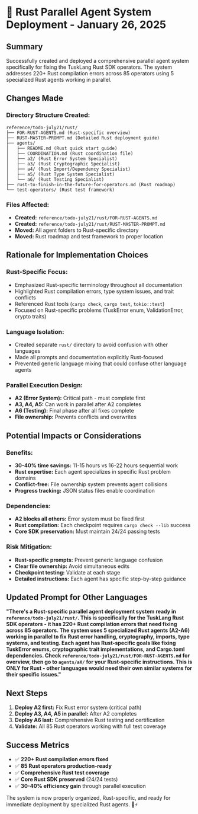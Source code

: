 # 🦀 Rust Parallel Agent System Deployment - January 26, 2025

## **Summary**

Successfully created and deployed a comprehensive parallel agent system specifically for fixing the TuskLang Rust SDK operators. The system addresses 220+ Rust compilation errors across 85 operators using 5 specialized Rust agents working in parallel.

## **Changes Made**

### **Directory Structure Created:**
```
reference/todo-july21/rust/
├── FOR-RUST-AGENTS.md (Rust-specific overview)
├── RUST-MASTER-PROMPT.md (Detailed Rust deployment guide)
├── agents/
│   ├── README.md (Rust quick start guide)
│   ├── COORDINATION.md (Rust coordination file)
│   ├── a2/ (Rust Error System Specialist)
│   ├── a3/ (Rust Cryptographic Specialist)
│   ├── a4/ (Rust Import/Dependency Specialist)
│   ├── a5/ (Rust Type System Specialist)
│   └── a6/ (Rust Testing Specialist)
├── rust-to-finish-in-the-future-for-operators.md (Rust roadmap)
└── test-operators/ (Rust test framework)
```

### **Files Affected:**
- **Created:** `reference/todo-july21/rust/FOR-RUST-AGENTS.md`
- **Created:** `reference/todo-july21/rust/RUST-MASTER-PROMPT.md`
- **Moved:** All agent folders to Rust-specific directory
- **Moved:** Rust roadmap and test framework to proper location

## **Rationale for Implementation Choices**

### **Rust-Specific Focus:**
- Emphasized Rust-specific terminology throughout all documentation
- Highlighted Rust compilation errors, type system issues, and trait conflicts
- Referenced Rust tools (`cargo check`, `cargo test`, `tokio::test`)
- Focused on Rust-specific problems (TuskError enum, ValidationError, crypto traits)

### **Language Isolation:**
- Created separate `rust/` directory to avoid confusion with other languages
- Made all prompts and documentation explicitly Rust-focused
- Prevented generic language mixing that could confuse other language agents

### **Parallel Execution Design:**
- **A2 (Error System):** Critical path - must complete first
- **A3, A4, A5:** Can work in parallel after A2 completes
- **A6 (Testing):** Final phase after all fixes complete
- **File ownership:** Prevents conflicts and overwrites

## **Potential Impacts or Considerations**

### **Benefits:**
- **30-40% time savings:** 11-15 hours vs 16-22 hours sequential work
- **Rust expertise:** Each agent specializes in specific Rust problem domains
- **Conflict-free:** File ownership system prevents agent collisions
- **Progress tracking:** JSON status files enable coordination

### **Dependencies:**
- **A2 blocks all others:** Error system must be fixed first
- **Rust compilation:** Each checkpoint requires `cargo check --lib` success
- **Core SDK preservation:** Must maintain 24/24 passing tests

### **Risk Mitigation:**
- **Rust-specific prompts:** Prevent generic language confusion
- **Clear file ownership:** Avoid simultaneous edits
- **Checkpoint testing:** Validate at each stage
- **Detailed instructions:** Each agent has specific step-by-step guidance

## **Updated Prompt for Other Languages**

**"There's a Rust-specific parallel agent deployment system ready in `reference/todo-july21/rust/`. This is specifically for the TuskLang Rust SDK operators - it has 220+ Rust compilation errors that need fixing across 85 operators. The system uses 5 specialized Rust agents (A2-A6) working in parallel to fix Rust error handling, cryptography, imports, type systems, and testing. Each agent has Rust-specific goals like fixing TuskError enums, cryptographic trait implementations, and Cargo.toml dependencies. Check `reference/todo-july21/rust/FOR-RUST-AGENTS.md` for overview, then go to `agents/aX/` for your Rust-specific instructions. This is ONLY for Rust - other languages would need their own similar systems for their specific issues."**

## **Next Steps**

1. **Deploy A2 first:** Fix Rust error system (critical path)
2. **Deploy A3, A4, A5 in parallel:** After A2 completes
3. **Deploy A6 last:** Comprehensive Rust testing and certification
4. **Validate:** All 85 Rust operators working with full test coverage

## **Success Metrics**

- ✅ **220+ Rust compilation errors fixed**
- ✅ **85 Rust operators production-ready**
- ✅ **Comprehensive Rust test coverage**
- ✅ **Core Rust SDK preserved** (24/24 tests)
- ✅ **30-40% efficiency gain** through parallel execution

The system is now properly organized, Rust-specific, and ready for immediate deployment by specialized Rust agents. 🦀⚡ 